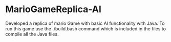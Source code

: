 # MarioGameReplica-AI
Developed a replica of mario Game with basic AI functionality with Java. To run this game use the  ./build.bash command which is included in the files to compile all the Java files.
